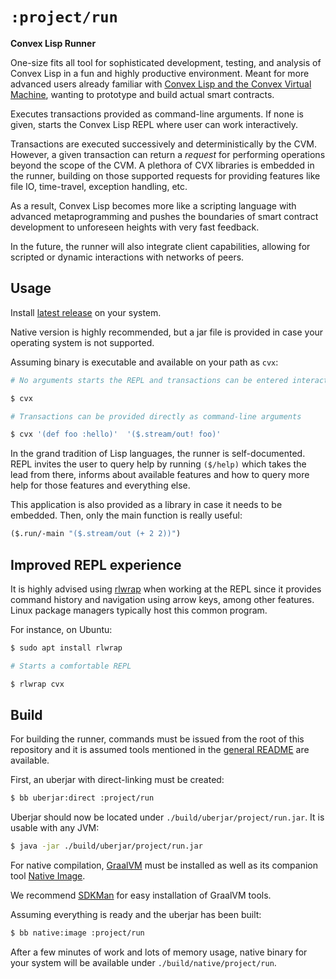 # `:project/run`

**Convex Lisp Runner**

One-size fits all tool for sophisticated development, testing, and analysis of Convex Lisp in a fun
and highly productive environment. Meant for more advanced users already familiar with [Convex Lisp and
the Convex Virtual Machine](https://convex.world/cvm), wanting to prototype and build actual smart contracts.

Executes transactions provided as command-line arguments. If none is given, starts the Convex Lisp REPL where
user can work interactively.

Transactions are executed successively and deterministically by the CVM. However, a given transaction can return a
*request* for performing operations beyond the scope of the CVM. A plethora of CVX libraries is embedded
in the runner, building on those supported requests for providing features like file IO, time-travel, exception
handling, etc.

As a result, Convex Lisp becomes more like a scripting language with advanced metaprogramming and pushes the
boundaries of smart contract development to unforeseen heights with very fast feedback.

In the future, the runner will also integrate client capabilities, allowing for scripted or dynamic interactions
with networks of peers.


## Usage

Install [latest release](https://github.com/Convex-Dev/convex.cljc/releases/tag/run%2F0.0.0-alpha3) on your system.

Native version is highly recommended, but a jar file is provided in case your operating system is not supported.

Assuming binary is executable and available on your path as `cvx`:

```bash
# No arguments starts the REPL and transactions can be entered interactively

$ cvx

# Transactions can be provided directly as command-line arguments

$ cvx '(def foo :hello)'  '($.stream/out! foo)'
```

In the grand tradition of Lisp languages, the runner is self-documented. REPL invites the user to query help
by running `($/help)` which takes the lead from there, informs about available features and how to query
more help for those features and everything else.

This application is also provided as a library in case it needs to be embedded. Then, only the main function
is really useful:

```clojure
($.run/-main "($.stream/out (+ 2 2))")
```


## Improved REPL experience

It is highly advised using [rlwrap](https://github.com/hanslub42/rlwrap) when working at the REPL since it
provides command history and navigation using arrow keys, among other features. Linux package managers typically
host this common program.

For instance, on Ubuntu:

```bash
$ sudo apt install rlwrap

# Starts a comfortable REPL

$ rlwrap cvx
```


## Build

For building the runner, commands must be issued from the root of this repository and it is assumed tools
mentioned in the [general README](../../README.md) are available. 

First, an uberjar with direct-linking must be created:

```bash
$ bb uberjar:direct :project/run
```

Uberjar should now be located under `./build/uberjar/project/run.jar`. It is usable with any JVM:

```bash
$ java -jar ./build/uberjar/project/run.jar
```

For native compilation, [GraalVM](https://www.graalvm.org/docs/getting-started/) must be installed as well
as its companion tool [Native Image](https://www.graalvm.org/reference-manual/native-image/#install-native-image).

We recommend [SDKMan](https://sdkman.io/) for easy installation of GraalVM tools.

Assuming everything is ready and the uberjar has been built:

```bash
$ bb native:image :project/run
```

After a few minutes of work and lots of memory usage, native binary for your system will be available under
`./build/native/project/run`.
